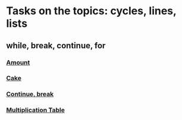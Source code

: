 # Tasks on the topics: cycles, lines, lists

## while, break, continue, for

### [Amount](https://github.com/ZabiyakaDaniil/Python/tree/main/Tasks/Python%20programming/Cycles.%20Lines.%20Lists/Amount)

### [Cake](https://github.com/ZabiyakaDaniil/Python/tree/main/Tasks/Python%20programming/Cycles.%20Lines.%20Lists/Cake)

### [Continue, break](https://github.com/ZabiyakaDaniil/Python/tree/main/Tasks/Python%20programming/Cycles.%20Lines.%20Lists/Continue%2C%20break)

### [Multiplication Table](https://github.com/ZabiyakaDaniil/Python/tree/main/Tasks/Python%20programming/Cycles.%20Lines.%20Lists/Multiplication%20Table)

